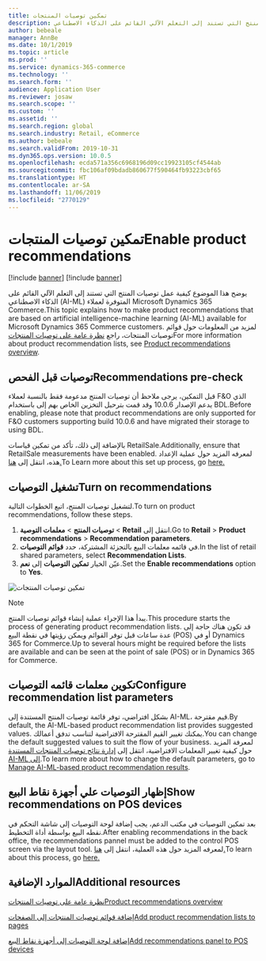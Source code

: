 ```yaml
---
title: تمكين توصيات المنتجات
description: يوضح هذا الموضوع كيفية عمل توصيات المنتج التي تستند إلى التعلم الآلي القائم على الذكاء الاصطناعي (AI-ML) المتوفرة لعملاء Microsoft Dynamics 365 Commerce.
author: bebeale
manager: AnnBe
ms.date: 10/1/2019
ms.topic: article
ms.prod: ''
ms.service: dynamics-365-commerce
ms.technology: ''
ms.search.form: ''
audience: Application User
ms.reviewer: josaw
ms.search.scope: ''
ms.custom: ''
ms.assetid: ''
ms.search.region: global
ms.search.industry: Retail, eCommerce
ms.author: bebeale
ms.search.validFrom: 2019-10-31
ms.dyn365.ops.version: 10.0.5
ms.openlocfilehash: ecda571a356c6968196d09cc19923105cf4544ab
ms.sourcegitcommit: fbc106af09bdadb860677f590464fb93223cbf65
ms.translationtype: HT
ms.contentlocale: ar-SA
ms.lasthandoff: 11/06/2019
ms.locfileid: "2770129"
---
```

# <a name="enable-product-recommendations"></a><span data-ttu-id="6c23f-103">تمكين توصيات المنتجات</span><span class="sxs-lookup"><span data-stu-id="6c23f-103">Enable product recommendations</span></span>

[!include [banner](includes/preview-banner.md)]
[!include [banner](includes/banner.md)]

<span data-ttu-id="6c23f-104">يوضح هذا الموضوع كيفية عمل توصيات المنتج التي تستند إلى التعلم الآلي القائم على الذكاء الاصطناعي (AI-ML) المتوفرة لعملاء Microsoft Dynamics 365 Commerce.</span><span class="sxs-lookup"><span data-stu-id="6c23f-104">This topic explains how to make product recommendations that are based on artificial intelligence-machine learning (AI-ML) available for Microsoft Dynamics 365 Commerce customers.</span></span> <span data-ttu-id="6c23f-105">لمزيد من المعلومات حول قوائم توصيات المنتجات، راجع [‏‫نظرة عامة على توصيات المنتجات‬](product-recommendations.md)</span><span class="sxs-lookup"><span data-stu-id="6c23f-105">For more information about product recommendation lists, see [Product recommendations overview](product-recommendations.md).</span></span>

## <a name="recommendations-pre-check"></a><span data-ttu-id="6c23f-106">توصيات قبل الفحص</span><span class="sxs-lookup"><span data-stu-id="6c23f-106">Recommendations pre-check</span></span>
<span data-ttu-id="6c23f-107">قبل التمكين، يرجى ملاحظ أن توصيات المنتج مدعومة فقط بالنسبة لعملاء F&O الذي يدعم الإصدار 10.0.6 وقد قمت بترحيل التخزين الخاص بهم إلى باستخدام BDL.</span><span class="sxs-lookup"><span data-stu-id="6c23f-107">Before enabling, please note that product recommendations are only supported for F&O customers supporting build 10.0.6 and have migrated their storage to using BDL.</span></span> 

<span data-ttu-id="6c23f-108">بالإضافة إلى ذلك، تأكد من تمكين قياسات RetailSale.</span><span class="sxs-lookup"><span data-stu-id="6c23f-108">Additionally, ensure that RetailSale measurements have been enabled.</span></span> <span data-ttu-id="6c23f-109">لمعرفه المزيد حول عملية الإعداد هذه، انتقل إلى [هنا.](https://docs.microsoft.com/en-us/dynamics365/ai/customer-insights/pm-measures)</span><span class="sxs-lookup"><span data-stu-id="6c23f-109">To Learn more about this set up process, go [here.](https://docs.microsoft.com/en-us/dynamics365/ai/customer-insights/pm-measures)</span></span>


## <a name="turn-on-recommendations"></a><span data-ttu-id="6c23f-110">تشغيل التوصيات</span><span class="sxs-lookup"><span data-stu-id="6c23f-110">Turn on recommendations</span></span>

<span data-ttu-id="6c23f-111">لتشغيل توصيات المنتج‬، اتبع الخطوات التالية.</span><span class="sxs-lookup"><span data-stu-id="6c23f-111">To turn on product recommendations, follow these steps.</span></span>

1. <span data-ttu-id="6c23f-112">انتقل إلى **‏‫‏‫Retail‬‬** &gt; **توصيات المنتج** &gt; **معلمات التوصية**.</span><span class="sxs-lookup"><span data-stu-id="6c23f-112">Go to **Retail** &gt; **Product recommendations** &gt; **Recommendation parameters**.</span></span>
1. <span data-ttu-id="6c23f-113">في قائمه معلمات البيع بالتجزئة المشتركة، حدد **قوائم التوصيات**.</span><span class="sxs-lookup"><span data-stu-id="6c23f-113">In the list of retail shared parameters, select **Recommendation Lists**.</span></span>
1. <span data-ttu-id="6c23f-114">عيّن الخيار **تمكين التوصيات** إلى **نعم**.</span><span class="sxs-lookup"><span data-stu-id="6c23f-114">Set the **Enable recommendations** option to **Yes**.</span></span>

![تمكين توصيات المنتجات](./media/enableproductrecommendations.png)

> [!NOTE]
> <span data-ttu-id="6c23f-116">يبدأ هذا الإجراء عملية إنشاء قوائم توصيات المنتج.</span><span class="sxs-lookup"><span data-stu-id="6c23f-116">This procedure starts the process of generating product recommendation lists.</span></span> <span data-ttu-id="6c23f-117">قد تكون هناك حاجة إلى عدة ساعات قبل توفر القوائم ويمكن رؤيتها في نقطة البيع (POS) أو في Dynamics 365 for Commerce.</span><span class="sxs-lookup"><span data-stu-id="6c23f-117">Up to several hours might be required before the lists are available and can be seen at the point of sale (POS) or in Dynamics 365 for Commerce.</span></span>

## <a name="configure-recommendation-list-parameters"></a><span data-ttu-id="6c23f-118">تكوين معلمات قائمه التوصيات</span><span class="sxs-lookup"><span data-stu-id="6c23f-118">Configure recommendation list parameters</span></span>
<span data-ttu-id="6c23f-119">بشكل افتراضي، توفر قائمة توصيات المنتج المستندة إلى AI-ML، قيم مقترحة.</span><span class="sxs-lookup"><span data-stu-id="6c23f-119">By default, the AI-ML-based product recommendation list provides suggested values.</span></span> <span data-ttu-id="6c23f-120">يمكنك تغيير القيم المقترحة الافتراضية لتناسب تدفق أعمالك.</span><span class="sxs-lookup"><span data-stu-id="6c23f-120">You can change the default suggested values to suit the flow of your business.</span></span> <span data-ttu-id="6c23f-121">لمعرفة المزيد حول كيفية تغيير المعلمات الافتراضية، انتقل إلى [‏‫إدارة نتائج توصيات المنتجات المستندة إلى AI-ML‬](modify-product-recommendation-results.md).</span><span class="sxs-lookup"><span data-stu-id="6c23f-121">To learn more about how to change the default parameters, go to [Manage AI-ML-based product recommendation results](modify-product-recommendation-results.md).</span></span>

## <a name="show-recommendations-on-pos-devices"></a><span data-ttu-id="6c23f-122">إظهار التوصيات علي أجهزة نقاط البيع</span><span class="sxs-lookup"><span data-stu-id="6c23f-122">Show recommendations on POS devices</span></span>
<span data-ttu-id="6c23f-123">بعد تمكين التوصيات في مكتب الدعم، يجب إضافة لوحة التوصيات إلى شاشة التحكم في نقطه البيع بواسطة أداة التخطيط.</span><span class="sxs-lookup"><span data-stu-id="6c23f-123">After enabling recommendations in the back office, the recommendations pannel must be added to the control POS screen via the layout tool.</span></span> <span data-ttu-id="6c23f-124">لمعرفه المزيد حول هذه العملية، انتقل إلى [هنا.](https://docs.microsoft.com/en-us/dynamics365/unified-operations/retail/add-recommendations-control-pos-screen)</span><span class="sxs-lookup"><span data-stu-id="6c23f-124">To learn about this process, go [here.](https://docs.microsoft.com/en-us/dynamics365/unified-operations/retail/add-recommendations-control-pos-screen)</span></span>


## <a name="additional-resources"></a><span data-ttu-id="6c23f-125">الموارد الإضافية</span><span class="sxs-lookup"><span data-stu-id="6c23f-125">Additional resources</span></span>

[<span data-ttu-id="6c23f-126">نظرة عامة على توصيات المنتجات</span><span class="sxs-lookup"><span data-stu-id="6c23f-126">Product recommendations overview</span></span>](product-recommendations.md)

[<span data-ttu-id="6c23f-127">إضافة قوائم توصيات المنتجات إلى الصفحات</span><span class="sxs-lookup"><span data-stu-id="6c23f-127">Add product recommendation lists to pages</span></span>](add-reco-list-to-page.md)

[<span data-ttu-id="6c23f-128">إضافة لوحة التوصيات إلى أجهزة نقاط البيع</span><span class="sxs-lookup"><span data-stu-id="6c23f-128">Add recommendations panel to POS devices</span></span>](https://docs.microsoft.com/en-us/dynamics365/unified-operations/retail/add-recommendations-control-pos-screen)


